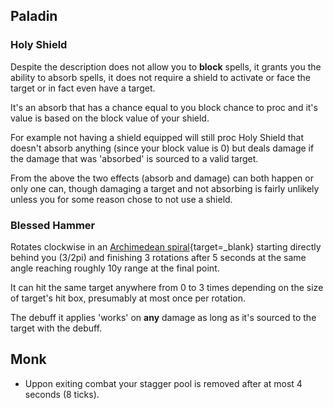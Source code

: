 ## Paladin

### Holy Shield

Despite the description does not allow you to **block** spells, it grants you the ability to absorb spells, it does not require a shield to activate or face the target or in fact even have a target.

It's an absorb that has a chance equal to you block chance to proc and it's value is based on the block value of your shield.

For example not having a shield equipped will still proc Holy Shield that doesn't absorb anything (since your block value is 0) but deals damage if the damage that was 'absorbed' is sourced to a valid target.

From the above the two effects (absorb and damage) can both happen or only one can, though damaging a target and not absorbing is fairly unlikely unless you for some reason chose to not use a shield.

### Blessed Hammer

Rotates clockwise in an [Archimedean spiral](https://www.desmos.com/calculator/gfmndxsmek){target=_blank} starting directly behind you (3/2pi) and finishing 3 rotations after 5 seconds at the same angle reaching roughly 10y range at the final point.

It can hit the same target anywhere from 0 to 3 times depending on the size of target's hit box, presumably at most once per rotation.

The debuff it applies 'works' on **any** damage as long as it's sourced to the target with the debuff.

## Monk

- Uppon exiting combat your stagger pool is removed after at most 4 seconds (8 ticks).